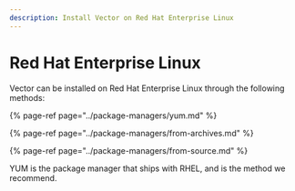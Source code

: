 ```yaml
---
description: Install Vector on Red Hat Enterprise Linux
---
```


# Red Hat Enterprise Linux

Vector can be installed on Red Hat Enterprise Linux through the following methods:

{% page-ref page="../package-managers/yum.md" %}

{% page-ref page="../package-managers/from-archives.md" %}

{% page-ref page="../package-managers/from-source.md" %}

YUM is the package manager that ships with RHEL, and is the method we
recommend.



